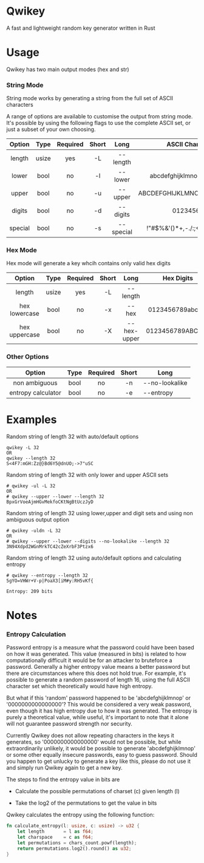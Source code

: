 # Qwikey

A fast and lightweight random key generator written in Rust

# Usage

Qwikey has two main output modes (hex and str)

### String Mode

String mode works by generating a string from the full set of ASCII characters

A range of options are available to customise the output from string mode. It's possible by using the following flags to use the complete ASCII set, or just a subset of your own choosing.  

| Option  | Type  | Required | Short | Long      | ASCII Characters                    |
|:-------:|:-----:|:--------:|:-----:|:---------:|:-----------------------------------:|
| length  | usize | yes      | -L    | --length  |                                     |
| lower   | bool  | no       | -l    | --lower   | abcdefghijklmnopqrstuvwxyz          |
| upper   | bool  | no       | -u    | --upper   | ABCDEFGHIJKLMNOPQRSTUVWXYZ          |
| digits  | bool  | no       | -d    | --digits  | 0123456789                          |
| special | bool  | no       | -s    | --special | !"#$%&\'()*+,-./:;<=>?@[\\]^_`{\|}~ |

### Hex Mode

Hex mode will generate a key whcih contains only valid hex digits

| Option        | Type  | Required | Short | Long        | Hex Digits       |
|:-------------:|:-----:|:--------:|:-----:|:-----------:|:----------------:|
| length        | usize | yes      | -L    | --length    |                  |
| hex lowercase | bool  | no       | -x    | --hex       | 0123456789abcdef |
| hex uppercase | bool  | no       | -X    | --hex-upper | 0123456789ABCDEF |

### Other Options

| Option             | Type | Required | Short | Long           |
|:------------------:|:----:|:--------:|:-----:| -------------- |
| non ambiguous      | bool | no       | -n    | --no-lookalike |
| entropy calculator | bool | no       | -e    | --entropy      |

# Examples

Random string of length 32 with auto/default options

```
qwikey -L 32
OR
qwikey --length 32
S<4F7:mGH:Zz@}Bd6Y5@dnUO;->7"uSC
```

Random string of length 32 with only lower and upper ASCII sets

```
# qwikey -ul -L 32
OR 
# qwikey --upper --lower --length 32
BpxGrVoeAjmHGvMekfoCKtNgBtUczJyD
```

Random string of length 32 using lower,upper and digit sets and using non ambiguous output option

```
# qwikey -uldn -L 32
OR
# qwikey --upper --lower --digits --no-lookalike --length 32
3N94Xdpd2WGnMrkTC42cZeXrbF3Ptzx6
```

Random string of length 32 using auto/default options and calculating entropy

```
# qwikey --entropy --length 32
5gYO=VHWr+V-p|PoaX3[iM#y:RH5vKf{

Entropy: 209 bits
```

# Notes

### Entropy Calculation

Password entropy is a measure what the password could have been based on how it was generated. This value (measured in bits) is related to how computationally difficult it would be for an attacker to bruteforce a password. Generally a higher entropy value means a better password but there are circumstances where this does not hold true. For example, it's possible to generate a random password of length 16, using the full ASCII character set which theoretically would have high entropy. 

But what if this 'random' password happened to be 'abcdefghijklmnop' or '0000000000000000'? This would be considered a very weak password, even though it has high entropy due to how it was generated. The entropy is purely a theoretical value, while useful, it's important to note that it alone will not guarantee password strength nor security.

Currently Qwikey does not allow repeating characters in the keys it generates, so '0000000000000000' would not be possible, but while extraordinarily unlikely, it would be possible to generate 'abcdefghijklmnop' or some other equally insecure passwords, easy to guess password. Should you happen to get unlucky to generate a key like this, please do not use it and simply run Qwikey again to get a new key. 

The steps to find the entropy value in bits are

- Calculate the possible permutations of charset (c) given length (l)

- Take the log2 of the permutations to get the value in bits

Qwikey calculates the entropy using the following function:

```rust
fn calculate_entropy(l: usize, c: usize) -> u32 {
    let length       = l as f64;
    let charspace    = c as f64;
    let permutations = chars_count.powf(length);
    return permutations.log2().round() as u32;
}
```
